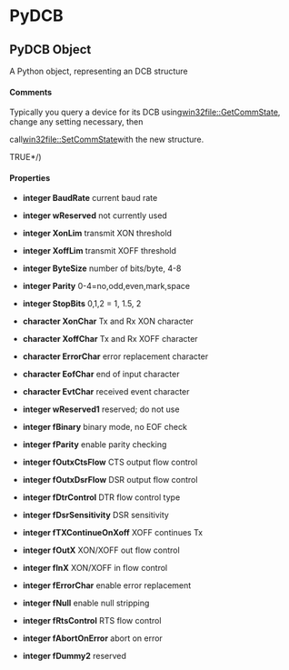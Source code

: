 # PyDCB

## PyDCB Object

A Python object, representing an DCB structure

#### Comments
Typically you query a device for its DCB using[win32file::GetCommState](win32file.md#win32filegetcommstate), change any setting necessary, then 

call[win32file::SetCommState](win32file.md#win32filesetcommstate)with the new structure\. 

TRUE\*/\)

#### Properties

  -  **integer BaudRate** 
    current baud rate

  -  **integer wReserved** 
    not currently used

  -  **integer XonLim** 
    transmit XON threshold

  -  **integer XoffLim** 
    transmit XOFF threshold

  -  **integer ByteSize** 
    number of bits/byte, 4-8

  -  **integer Parity** 
    0-4\=no,odd,even,mark,space

  -  **integer StopBits** 
    0,1,2 \= 1, 1\.5, 2

  -  **character XonChar** 
    Tx and Rx XON character

  -  **character XoffChar** 
    Tx and Rx XOFF character

  -  **character ErrorChar** 
    error replacement character

  -  **character EofChar** 
    end of input character

  -  **character EvtChar** 
    received event character

  -  **integer wReserved1** 
    reserved; do not use

  -  **integer fBinary** 
    binary mode, no EOF check

  -  **integer fParity** 
    enable parity checking

  -  **integer fOutxCtsFlow** 
    CTS output flow control

  -  **integer fOutxDsrFlow** 
    DSR output flow control

  -  **integer fDtrControl** 
    DTR flow control type

  -  **integer fDsrSensitivity** 
    DSR sensitivity

  -  **integer fTXContinueOnXoff** 
    XOFF continues Tx

  -  **integer fOutX** 
    XON/XOFF out flow control

  -  **integer fInX** 
    XON/XOFF in flow control

  -  **integer fErrorChar** 
    enable error replacement

  -  **integer fNull** 
    enable null stripping

  -  **integer fRtsControl** 
    RTS flow control

  -  **integer fAbortOnError** 
    abort on error

  -  **integer fDummy2** 
    reserved
